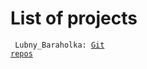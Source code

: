 # List of projects
<code> Lubny_Baraholka: [Git repos](https://github.com/Gavazadd/Project_Lubny_Baraholka)</code>
